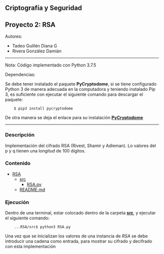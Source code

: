 ## Criptografía y Seguridad
## Proyecto 2: RSA

Autores:
- Tadeo Guillén Diana G
- Rivera González Damián

- - -
Nota: Código implementado con Python 3.7.5

Dependencias:

Se debe tener instalado el paquete **PyCryptodome**, si se tiene configurado Python 3 de manera adecuada en la computadora y teniendo instalado Pip 3, es suficiente con ejecutar el siguiente comando para descargar el paquete:
```
    $ pip3 install pycryptodome
```
De otra manera se deja el enlace para su instalación [**PyCryptodome**](https://pycryptodome.readthedocs.io/en/latest/src/installation.html)

- - -

### Descripción
Implementación del cifrado RSA (Rivest, Shamir y Adleman). Lo valores del p y q tienen una longitud de 100 dígitos.

### Contenido
-   [RSA](/)
    - [src](src/)
       - [RSA.py](src/RSA.py)
    - [README.md](README.md)

### Ejecución 
Dentro de una terminal, estar colocado dentro de la carpeta **[src](src/)**, y ejecutar el siguiente comando:
```
    ...RSA/src$ python3 RSA.py
```
Una vez que se inicializan los valores de una instancia de _RSA_ se debe introducir una cadena como entrada, para mostrar su cifrado y decifrado con esta implementación